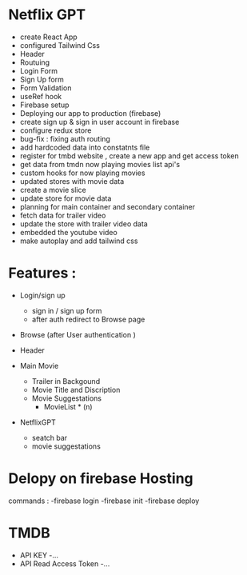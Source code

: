 # Netflix GPT

- create React App
- configured Tailwind Css
- Header
- Routuing
- Login Form
- Sign Up form
- Form Validation
- useRef hook
- Firebase setup
- Deploying our app to production (firebase)
- create sign up & sign in user account in firebase
- configure redux store
- bug-fix : fixing auth routing
- add hardcoded data into constatnts file
- register for tmbd website , create a new app and get access token
- get data from tmdn now playing movies list api's
- custom hooks for now playing movies
- updated stores with movie data
- create a movie slice
- update store for movie data
- planning for main container and secondary container
- fetch data for trailer video
- update the store with trailer video data
- embedded the youtube video
- make autoplay and add tailwind css

# Features :

- Login/sign up
  - sign in / sign up form
  - after auth redirect to Browse page
- Browse (after User authentication )
- Header
- Main Movie

  - Trailer in Backgound
  - Movie Title and Discription
  - Movie Suggestations
    - MovieList \* (n)

- NetflixGPT
  - seatch bar
  - movie suggestations

# Delopy on firebase Hosting

commands :
-firebase login
-firebase init
-firebase deploy

# TMDB

- API KEY
  -...
- API Read Access Token
  -...
